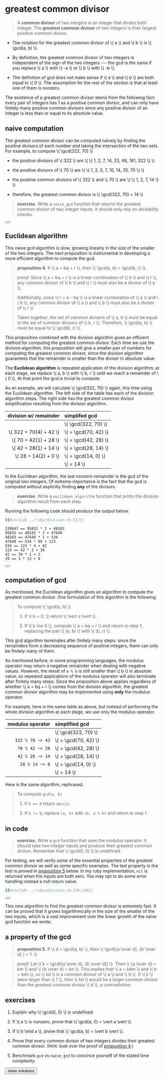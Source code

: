 # greatest common divisor

> A **common divisor** of two integers is an integer that divdes both integer.
> The **greatest common divisor** of two integers is their largest positive
> common divisor.

- The notation for the greatest common divisor of \\( a \\) and \\( b \\) is
  \\( \gcd(a, b) \\).

- By definition, the greatest common divisor of two integers is independent of
  the sign of the two integers --- the gcd is the same if you replace
  \\( a \\) with \\( -a \\) or \\( b \\) with \\( -b \\).

- The definition of gcd does not make sense if \\( a \\) and \\( b \\) are both
  equal to \\( 0 \\).  The assumption for the rest of the section is that at
  least one of them is nonzero.

The existence of a greatest common divisor stems from the following fact: every
pair of integers has 1 as a positive common divisor, and can only have finitely
many positive common divisors since any positive divisor of an integer is less
than or equal to its absolute value.

## naive computation

The greatest common divisor can be computed naively by finding the positive
divisors of each number and taking the intersection of the two sets.  For
example, to compute \\( \gcd(322, 70) \\)

- the positive divisors of \\( 322 \\) are
\\( \\{ 1, 2, 7, 14, 23, 46, 161, 322 \\} \\)

- the positive divisors of \\( 70 \\) are
\\( \\{ 1, 2, 5, 7, 10, 14, 35, 70 \\} \\)

- the positive common divisors of \\( 322 \\) and \\( 70 \\) are
\\( \\{ 1, 2, 7, 14 \\} \\)

- therefore, the greatest common divisor is \\( \gcd(322, 70) = 14 \\)

<span id="naive-gcd-exercise" />

> **exercise.**
> Write a `naive_gcd` function that returns the greatest common divisor of two
> integer inputs.  It should only rely on divisibility checks.

<button class="fa fa-expand" onClick="showContent('naive_gcd')"></button>
<div id="naive_gcd" style="display: none;">

```ruby
{{#include ../ruby/division.rb:88:98}}
```

</div>

## Euclidean algorithm

This naive gcd algorithm is slow, growing linearly in the size of the smaller
of the two integers.  The next proposition is instrumental in developing a more
efficient algorithm to compute the gcd.

<span id="division-algorithm-and-gcd" />

> **proposition 4.**
> If \\( a = bq + r \\), then \\( \gcd(a, b) = \gcd(b, r) \\).

> *proof:*
> Since \\( a = bq + r \\) is a linear combination of \\( b \\) and \\( r \\),
> any common divisor of \\( b \\) and \\( r \\) must also be a divisor of
> \\( a \\).
>
> Additionally, since \\( r = a - bq \\) is a linear combination of \\( a \\)
> and \\( b \\), any common divisor of \\( a \\) and \\( b \\) must also be a
> divisor of \\( r \\).
>
> Taken together, the set of common divisors of \\( a, b \\) must be equal
> to the set of common divisors of \\( b, r \\).  Therefore, \\( \gcd(a, b) \\)
> must be equal to \\( \gcd(b, r) \\).

This proposition combined with the division algorithm gives an efficient method
for computing the greatest common divisor.  Each time we use the division
algorithm, this proposition will give a smaller pair of numbers for computing
the greatest common divisor, since the division algorithm guarantees that the
remainder is smaller than the divisor in absolute value.

The **Euclidean algorithm** is repeated application of the division algorithm;
at each stage, we replace \\( a, b \\) with \\( b, r \\) until we reach a
remainder of \\( 0 \\).  At that point the gcd is trivial to compute.

As an example, we will calculate \\( \gcd(322, 70) \\) again, this time using the
Euclidean algorithm.  The left side of the table has each of the division
algorithm steps.  The right side has the greatest common divisor simplification
resulting from the division algorithm.

|    division w/ remainder | simplifed gcd          |
|-------------------------:|:-----------------------|
|                          | \\( \gcd(322, 70) \\)  |
| \\( 322 = 70(4) + 42 \\) | \\( = \gcd(70, 42) \\) |
|  \\( 70 = 42(1) + 28 \\) | \\( = \gcd(42, 28) \\) |
|  \\( 42 = 28(1) + 14 \\) | \\( = \gcd(28, 14) \\) |
|  \\( 28 = 14(2) +  0 \\) | \\( = \gcd(14, 0) \\)  |
|                          | \\( = 14 \\)           |

In the Euclidean algorithm, the last nonzero remainder is the gcd of the
original two integers.  Of extreme importance is the fact that the gcd is
computed without explicitly finding **any** of the divisors.

<span id="euclidean-algorithm-exercise" />

> **exercise.**
> Write a `euclidean_algorithm` function that prints the division algorithm
> result from each step.

Running the following code should produce the output below.

```ruby
{{#include ../ruby/division.rb:112}}
```

```
239847 == 95832 * 2 + 48183
95832 == 48183 * 1 + 47649
48183 == 47649 * 1 + 534
47649 == 534 * 89 + 123
534 == 123 * 4 + 42
123 == 42 * 2 + 39
42 == 39 * 1 + 3
39 == 3 * 13 + 0
```

<button class="fa fa-expand" onClick="showContent('euclidean_algorithm')"></button>
<div id="euclidean_algorithm" style="display: none;">

```ruby
{{#include ../ruby/division.rb:103:109}}
```

</div>

## computation of gcd

As mentioned, the Euclidean algorithm gives an algorithm to compute the
greatest common divisor.  One formulation of this algorithm is the following:

<span id="euclidean-algorithm" />

> To compute \\( \gcd(a, b) \\)
> 1. If \\( b = 0, \\) return \\( \vert a \vert \\).
>
> 2. If \\( b \ne 0 \\), compute \\( a = bq + r \\) and return to step 1,
>    replacing the pair \\( (a, b) \\) with \\( (b, r) \\).

This gcd algorithm terminates after finitely many steps: since the
remainders form a decreasing sequence of positive integers, there
can only be finitely many of them.

As mentioned before, in some programming languages, the modulus operator may
return a negative remainder when dealing with negative values.  However, the
result of `a % b` is still smaller than \\( b \\) in absolute value, so
repeated applications of the modulus operator will also terminate after
finitely many steps.  Since the proposition above applies regardless of whether
\\( a = bq + r \\) comes from the division algorithm, the greatest common
divisor algorithm may be implemented using **only** the modulus operator.

For example, here is the same table as above, but instead of performing the
whole division algorithm at each stage, we use only the modulus operator.

| modulus operator | simplified gcd         |
|-----------------:|:-----------------------|
|                  | \\( \gcd(322, 70) \\)  |
| `322 % 70 ~> 42` | \\( = \gcd(70, 42) \\) |
|  `70 % 42 ~> 28` | \\( = \gcd(42, 28) \\) |
|  `42 % 28 ~> 14` | \\( = \gcd(28, 14) \\) |
|   `28 % 14 ~> 0` | \\( = \gcd(14, 0) \\)  |
|                  | \\( = 14 \\)           |

Here is the same algorithm, rephrased.

> To compute `gcd(a, b)`
> 1. If `b == 0`  return `abs(a)`.
>
> 2. If `b != 0`, replace `(a, b)` with `(b, a % b)` and return to step 1.

<span id="gcd-exercise" />

## in code

> **exercise.**
> Write a `gcd` function that uses the modulus operator: it should take two
> integer inputs and produce their greatest common divisor.  Remember that
> \\( \gcd(0, 0) \\) is undefined.

For testing, we will verify some of the essential properties of the greatest
common divisor as well as some specific examples.  The last property in the
test is proved in [proposition 5](#gcd-property) below.  In my ruby
implementation, `nil` is returned when the inputs are both zero.  You may opt
to do some error handling instead a null return value.

```ruby
{{#include ../ruby/division.rb:129:156}}
```

<button class="fa fa-expand" onClick="showContent('gcd')"></button>
<div id="gcd" style="display: none;">

```ruby
{{#include ../ruby/division.rb:118:126}}
```

</div>

This new algorithm to find the greatest common divisor is extremely fast.  It
can be proved that it grows logarithmically in the size of the smaller of the
two inputs, which is a vast improvement over the linear growth of the naive gcd
function we wrote.

## a property of the gcd

<span id="gcd-property" />

> **proposition 5.**
> If \\( d = \gcd(a, b) \\), then \\( \gcd({a \over d}, {b \over d} ) = 1. \\)

> *proof:*
> Let \\( k = \gcd({a \over d}, {b \over d}) \\).  Then
> \\( {a \over d} = km \\) and \\( {b \over d} = kn \\).  This implies that
> \\( a = kdm \\) and \\( b = kdn \\), so \\( kd \\) is a common divisor of
> \\( a \\) and \\( b \\).  If \\( k \\) were larger than \\( 1 \\), then
> \\( kd \\) would be a larger common divisor than the greatest common divisor
> \\( d \\), a contradiction.

<span id="exercises" />

## exercises

1. Explain why \\( \gcd(0, 0) \\) is undefined.

2. If \\( a \\) is nonzero, prove that \\( \gcd(a, 0) = \vert a \vert \\).

3. If \\( b \mid a \\), prove that \\( \gcd(a, b) = \vert b \vert \\).

4. Prove that every common divisor of two integers divides their greatest
   common divisor.  (Hint: look over the proof of
   [proposition 4](#division-algorithm-and-gcd).)

5. Benchmark `gcd` vs `naive_gcd` to convince yourself of the stated time
   complexity.

<button onClick="showContent('solutions')">show solutions</button>
<div id="solutions" style="display: none;">

1. Since every integer divides \\( 0 \\), then every integer is a common
   divisor of \\( 0 \\) and \\( 0 \\), so there is no *greatest* common
   divisor.

2. Again, since every integer divides \\( 0 \\), the set of common divisors of
   \\( 0 \\) and an integer \\( a \\) is equal to the set of divisors of
   \\( a \\).  The largest divisor of \\( a \\) is its absolute value, so that
   must be the gcd.

3. The greatest common divisor is less than or equal to the absolute value of
   the smaller of the two integers.  If \\( b \\) divides \\( a \\), then
   \\( b \\) must be smaller in absolute value.  Therefore, the gcd is at most
   \\( \vert b \vert \\).  In addition, since \\( b \\) divides \\( a \\), we
   know that \\( \vert b \vert \\) divides \\( a \\), which proves that
   \\( \gcd(a, b) = \vert b \vert \\).

4. In the course of proving [proposition 4](#division-algorithm-and-gcd), we
   noted that the set of common divisors of \\( a, b \\) is equal to the set of
   common divisors of \\( b, r \\) if \\( a = qb + r \\).  Repeating the
   division algorithm as we do in the Euclidean algorithm, we eventually find
   that the common divisors of two integers is equal to the set of divisors of
   their gcd and zero.  This proves that each common divisor divides the
   greatest common divisor.

</div>
